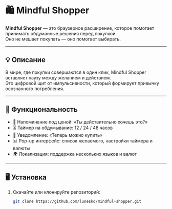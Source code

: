 # 🛍️ Mindful Shopper

**Mindful Shopper** — это браузерное расширение, которое помогает принимать обдуманные решения перед покупкой.  
Оно не мешает покупать — оно помогает выбирать.

---

## 💡 Описание

В мире, где покупки совершаются в один клик, Mindful Shopper вставляет паузу между желанием и действием.  
Это цифровой щит от импульсивности, который формирует привычку осознанного потребления.

---

## 🔧 Функциональность

- 💬 Напоминание под ценой: «Ты действительно хочешь это?»
- ⏳ Таймер на обдумывание: 12 / 24 / 48 часов
- 🔔 Уведомление: «Теперь можно купить»
- 📊 Pop-up интерфейс: список желаемого, настройки таймера и валюты
- 🌍 Локализация: поддержка нескольких языков и валют

---

## 🖥️ Установка

1. Скачайте или клонируйте репозиторий:
   ```bash
   git clone https://github.com/lunesko/mindful-shopper.git
